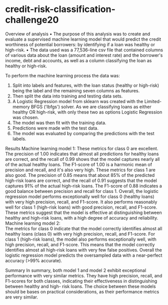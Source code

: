 # credit-risk-classification-challenge20

Overview of analysis 
•	The purpose of this analysis was to create and evaluate a supervised machine learning model that would predict the credit worthiness of potential borrowers: by identifying if a loan was healthy or high-risk. 
•	The data used was a 77,536-line csv file that contained columns of various data about the loan (amount and interest rate) and the borrower's income, debt and accounts, as well as a column classifying the loan as healthy or high-risk. 

To perform the machine learning process the data was:
1.	Split into labels and features, with the loan status (healthy or high-risk) being the label and the remaining seven columns as features.
2.	Then split the data into training and testing data sets.
3.	A Logistic Regression model from sklearn was created with the Limited-memory BFGS ('lbfgs') solver. As we are classifying loans as either healthy OR high-risk, with only these two as options Logistic Regression was chosen. 
4.	The model was then fit with the training data.
5.	Predictions were made with the test data.
6.	The model was evaluated by comparing the predictions with the test labels.

Results 
Machine learning model 1:
 These metrics for class 0 are excellent. The precision of 1.00 indicates that almost all predictions for healthy loans are correct, and the recall of 0.99 shows that the model captures nearly all of the actual healthy loans. The F1-score of 1.00 is a harmonic mean of precision and recall, and it's also very high.
These metrics for class 1 are also good. The precision of 0.85 means that about 85% of the predicted high-risk loans are correct, and the recall of 0.91 suggests that the model captures 91% of the actual high-risk loans. The F1-score of 0.88 indicates a good balance between precision and recall for class 1.
Overall, the logistic regression model performs exceptionally well for class 0 (healthy loans) with very high precision, recall, and F1-score. It also performs reasonably well for class 1 (high-risk loans) with good precision, recall, and F1-score. These metrics suggest that the model is effective at distinguishing between healthy and high-risk loans, with a high degree of accuracy and reliability.
Machine learning model 2:	
The metrics for class 0 indicate that the model correctly identifies almost all healthy loans (class 0) with very high precision, recall, and F1-score.
For class 1 (high-risk loans), the model also performs exceptionally well, with high precision, recall, and F1-score. This means that the model correctly identifies almost all high-risk loans with very few false positives.
Overall the logistic regression model predicts the oversampled data with a near-perfect accuracy (>99% accurate).

Summary 
In summary, both model 1 and model 2 exhibit exceptional performance with very similar metrics. They have high precision, recall, and F1-scores for both classes, indicating their effectiveness in distinguishing between healthy and high- risk loans. The choice between these models should be bases on practical considerations, as their performance metrics are very similar. 
